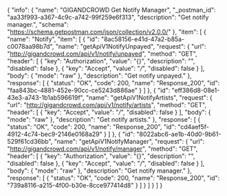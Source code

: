 {
  "info": {
    "name": "GIGANDCROWD Get Notify Manager",
    "_postman_id": "aa33f993-a367-4c9c-a742-99f259e6f313",
    "description": "Get notify manager.",
    "schema": "https://schema.getpostman.com/json/collection/v2.0.0/"
  },
  "item": [
    {
      "name": "Notify",
      "item": [
        {
          "id": "8ac58156-e41d-47a2-b85a-c0078aa98b7d",
          "name": "getApiV1NotifyUnpayed",
          "request": {
            "url": "http://gigandcrowd.com/api/v1/notify/unpayed",
            "method": "GET",
            "header": [
              {
                "key": "Authorization",
                "value": "{}",
                "description": "",
                "disabled": false
              },
              {
                "key": "Accept",
                "value": "*/*",
                "disabled": false
              }
            ],
            "body": {
              "mode": "raw"
            },
            "description": "Get notify unpayed."
          },
          "response": [
            {
              "status": "OK",
              "code": 200,
              "name": "Response_200",
              "id": "faa843bc-4881-452e-90cc-ce5243d886ae"
            }
          ]
        },
        {
          "id": "eff386d8-08e1-43e3-a743-1b1ab596619f",
          "name": "getApiV1NotifyArtists",
          "request": {
            "url": "http://gigandcrowd.com/api/v1/notify/artists",
            "method": "GET",
            "header": [
              {
                "key": "Accept",
                "value": "*/*",
                "disabled": false
              }
            ],
            "body": {
              "mode": "raw"
            },
            "description": "Get notify artists."
          },
          "response": [
            {
              "status": "OK",
              "code": 200,
              "name": "Response_200",
              "id": "cd4aef5f-4912-4c74-bec9-2146e0168a29"
            }
          ]
        },
        {
          "id": "8022abc6-ae1b-40d0-9b61-529f61cd36bb",
          "name": "getApiV1NotifyManager",
          "request": {
            "url": "http://gigandcrowd.com/api/v1/notify/manager",
            "method": "GET",
            "header": [
              {
                "key": "Authorization",
                "value": "{}",
                "description": "",
                "disabled": false
              },
              {
                "key": "Accept",
                "value": "*/*",
                "disabled": false
              }
            ],
            "body": {
              "mode": "raw"
            },
            "description": "Get notify manager."
          },
          "response": [
            {
              "status": "OK",
              "code": 200,
              "name": "Response_200",
              "id": "739a8116-a215-4f00-b30e-8cce977414d8"
            }
          ]
        }
      ]
    }
  ]
}